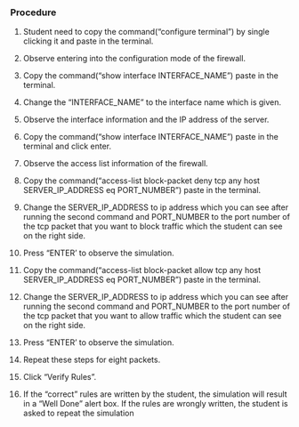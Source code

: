 ### Procedure

1. Student need to copy the command(“configure terminal”) by single clicking it  and paste in the terminal.

2. Observe entering into the configuration mode of the firewall.

3. Copy the command(“show interface INTERFACE_NAME”) paste in the terminal.

4. Change the “INTERFACE_NAME” to the interface name which is given.

5. Observe the interface information and the IP address of the server.

6. Copy the command(“show interface INTERFACE_NAME”) paste in the terminal and click enter.

7. Observe the access list information of the firewall.

8. Copy the command(“access-list block-packet deny tcp any host SERVER_IP_ADDRESS eq PORT_NUMBER”) paste in the terminal.

9. Change the SERVER_IP_ADDRESS to ip address which you can see after running the second command and PORT_NUMBER to the port number of the tcp packet that you want to block traffic which the student can see on the right side.

10. Press “ENTER’ to observe the simulation.

11. Copy the command(“access-list block-packet allow tcp any host SERVER_IP_ADDRESS eq PORT_NUMBER”) paste in the terminal.

12. Change the SERVER_IP_ADDRESS to ip address which you can see after running the second command and PORT_NUMBER to the port number of the tcp packet that you want to allow traffic which the student can see on the right side.

13. Press “ENTER’ to observe the simulation.

14. Repeat these steps for eight packets.

15. Click “Verify Rules”.

16. If the “correct” rules are written by the student, the simulation will result in a “Well Done” alert box. If the rules are wrongly written, the student is asked to repeat the simulation

